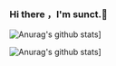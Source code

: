 ### Hi there ，I'm sunct.👋

![Anurag's github stats](https://github-readme-stats.vercel.app/api?username=sunct)]

![Anurag's github stats](https://github-readme-stats.vercel.app/api?username=sunct&show_icons=true&theme=radical)]
<!--
**sunct/sunct** is a ✨ _special_ ✨ repository because its `README.md` (this file) appears on your GitHub profile.

Here are some ideas to get you started:

- 🔭 I’m currently working on ...
- 🌱 I’m currently learning ...
- 👯 I’m looking to collaborate on ...
- 🤔 I’m looking for help with ...
- 💬 Ask me about ...
- 📫 How to reach me: ...
- 😄 Pronouns: ...
- ⚡ Fun fact: ...
-->
